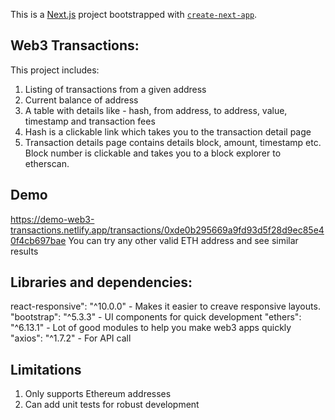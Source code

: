 This is a [Next.js](https://nextjs.org/) project bootstrapped with [`create-next-app`](https://github.com/vercel/next.js/tree/canary/packages/create-next-app).

## Web3 Transactions:

This project includes:
1. Listing of transactions from a given address
2. Current balance of address
3. A table with details like - hash, from address, to address, value, timestamp and transaction fees
4. Hash is a clickable link which takes you to the transaction detail page
5. Transaction details page contains details block, amount, timestamp etc. Block number is clickable and takes you to a block explorer to etherscan.

## Demo
https://demo-web3-transactions.netlify.app/transactions/0xde0b295669a9fd93d5f28d9ec85e40f4cb697bae 
You can try any other valid ETH address and see similar results

## Libraries and dependencies:
react-responsive": "^10.0.0" - Makes it easier to creave responsive layouts.
"bootstrap": "^5.3.3" - UI components for quick development
"ethers": "^6.13.1" - Lot of good modules to help you make web3 apps quickly
"axios": "^1.7.2" - For API call


## Limitations

1. Only supports Ethereum addresses
2. Can add unit tests for robust development

